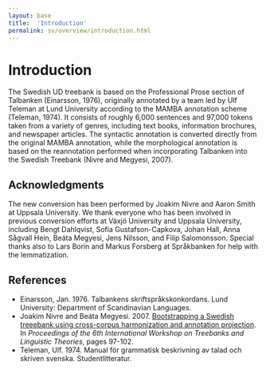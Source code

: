 ```yaml
---
layout: base
title:  'Introduction'
permalink: sv/overview/introduction.html
---
```


# Introduction

The Swedish UD treebank is based on the Professional Prose section of Talbanken (Einarsson, 1976), originally annotated by a team led by Ulf Teleman at Lund University according to the MAMBA annotation scheme (Teleman, 1974). It consists of roughly 6,000 sentences and 97,000 tokens taken from a variety of genres, including text books, information brochures, and newspaper articles. The syntactic annotation is converted directly from the original MAMBA annotation, while the morphological annotation is based on the reannotation performed when incorporating Talbanken into the Swedish Treebank (Nivre and Megyesi, 2007). 

## Acknowledgments

The new conversion has been performed by Joakim Nivre and Aaron Smith at Uppsala University. We thank everyone who has been involved in previous conversion efforts at Växjö University and Uppsala University, including Bengt Dahlqvist, Sofia Gustafson-Capkova, Johan Hall, Anna Sågvall Hein, Beáta Megyesi, Jens Nilsson, and Filip Salomonsson. Special thanks also to Lars Borin and Markus Forsberg at Språkbanken for help with the lemmatization.

## References

* Einarsson, Jan. 1976. Talbankens skriftspråkskonkordans. Lund University: Department of Scandinavian Languages.
* Joakim Nivre and Beáta Megyesi. 2007. 
  [Bootstrapping a Swedish treeebank using cross-corpus harmonization and annotation projection](http://tlt07.uib.no/papers/11.pdf). 
  In _Proceedings of the 6th International Workshop on Treebanks and Linguistic Theories_, pages 97-102.
* Teleman, Ulf. 1974. Manual för grammatisk beskrivning av talad och skriven svenska. Studentlitteratur.
